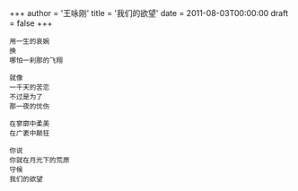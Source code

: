 +++
author = '王咏刚'
title = '我们的欲望'
date = 2011-08-03T00:00:00
draft = false
+++

<div class="poem">

```
用一生的哀婉
换
哪怕一刹那的飞翔

就像
一千天的苦恋
不过是为了
那一夜的忧伤

在寥廓中柔美
在广袤中颠狂

你说
你就在月光下的荒原
守候
我们的欲望
```

</div>
